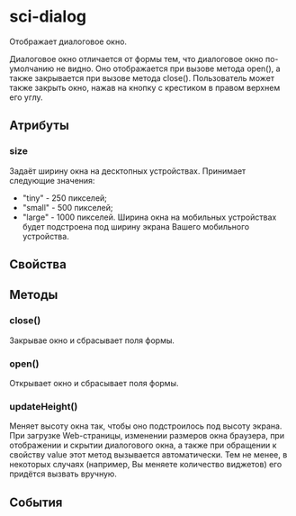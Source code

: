 # sci-dialog

Отображает диалоговое окно.

Диалоговое окно отличается от формы тем, что диалоговое окно по-умолчанию не видно. Оно отображается при вызове
метода open(), а также закрывается при вызове метода close(). Пользователь может также закрыть окно, нажав на
кнопку с крестиком в правом верхнем его углу.

## Атрибуты

### size

Задаёт ширину окна на десктопных устройствах. Принимает следующие значения:
* "tiny" - 250 пикселей;
* "small" - 500 пикселей;
* "large" - 1000 пикселей.
Ширина окна на мобильных устройствах будет подстроена под ширину экрана Вашего мобильного устройства.

## Свойства

## Методы

### close()

Закрывае окно и сбрасывает поля формы.

### open()

Открывает окно и сбрасывает поля формы.

### updateHeight()

Меняет высоту окна так, чтобы оно подстроилось под высоту экрана. При загрузке Web-страницы, изменении размеров
окна браузера, при отображении и скрытии диалогового окна, а также при обращении к свойству value этот метод вызывается
автоматически. Тем не менее, в некоторых случаях (например, Вы меняете количество виджетов) его придётся вызвать
вручную.

## События

